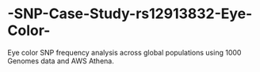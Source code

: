# -SNP-Case-Study-rs12913832-Eye-Color-
Eye color SNP frequency analysis across global populations using 1000 Genomes data and AWS Athena.
